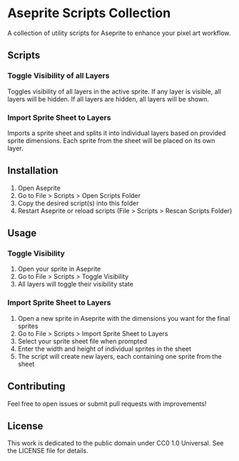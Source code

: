 # Aseprite Scripts Collection

A collection of utility scripts for Aseprite to enhance your pixel art workflow.

## Scripts

### Toggle Visibility of all Layers

Toggles visibility of all layers in the active sprite. If any layer is visible, all layers will be hidden. If all layers are hidden, all layers will be shown.

### Import Sprite Sheet to Layers

Imports a sprite sheet and splits it into individual layers based on provided sprite dimensions. Each sprite from the sheet will be placed on its own layer.

## Installation

1. Open Aseprite
2. Go to File > Scripts > Open Scripts Folder
3. Copy the desired script(s) into this folder
4. Restart Aseprite or reload scripts (File > Scripts > Rescan Scripts Folder)

## Usage

### Toggle Visibility
1. Open your sprite in Aseprite
2. Go to File > Scripts > Toggle Visibility
3. All layers will toggle their visibility state

### Import Sprite Sheet to Layers
1. Open a new sprite in Aseprite with the dimensions you want for the final sprites
2. Go to File > Scripts > Import Sprite Sheet to Layers
3. Select your sprite sheet file when prompted
4. Enter the width and height of individual sprites in the sheet
5. The script will create new layers, each containing one sprite from the sheet

## Contributing

Feel free to open issues or submit pull requests with improvements!

## License

This work is dedicated to the public domain under CC0 1.0 Universal. See the LICENSE file for details.